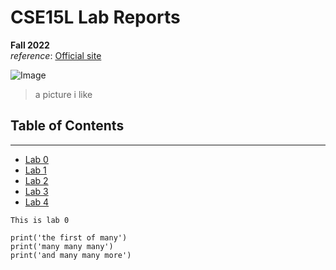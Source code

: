 # CSE15L Lab Reports 
**Fall 2022**\
*reference*: [Official site](https://ucsd-cse15l-f22.github.io/)

![Image](https://i.pinimg.com/474x/48/14/c6/4814c60a7bd025eed4ddc6b3136c1874.jpg)
> a picture i like
  
## Table of Contents
***
* [Lab 0](https://moisheu.github.io/cse15l-lab-reports//lab-report-1-week-0.html)
* [Lab 1](https://moisheu.github.io/cse15l-lab-reports//lab-report-1-week-1.html)
* [Lab 2](https://moisheu.github.io/cse15l-lab-reports//lab-report-2-week-3.html)
* [Lab 3](https://moisheu.github.io/cse15l-lab-reports//lab-report-3-week-4.html)
* [Lab 4](https://moisheu.github.io/cse15l-lab-reports//lab-report-4.html)


`This is lab 0`
```
print('the first of many')
print('many many many')
print('and many many more')
```
                                  
